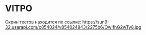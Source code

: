 # VITPO
Скрин тестов находится по ссылке:
https://sun9-32.userapi.com/c854024/v854024843/2275b6/OwIfhG2wTy8.jpg
